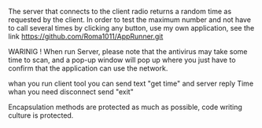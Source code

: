 The server that connects to the client radio returns a random time as requested by the client.
In order to test the maximum number and not have to call several times by clicking any button, use my own application, 
see the link https://github.com/Roma1011/AppRunner.git

WARINIG !
When run Server, please note that the antivirus may take some time to scan, 
and a pop-up window will pop up where you just have to confirm that the application can use the network.

whan you run client tool you can send text "get time" and server reply Time  whan you need disconnect send "exit" 

Encapsulation methods are protected as much as possible, code writing culture is protected.
